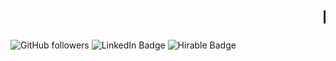 # <marquee>Hello, I'm Sejal</marquee> 
![GitHub followers](https://img.shields.io/github/followers/your-username?style=social)
![LinkedIn Badge](https://img.shields.io/badge/-Sejal%20Sharma-blue?style=flat-square&logo=Linkedin&logoColor=white&link=https://www.linkedin.com/in/sejal-sharma0138/)
![Hirable Badge](https://img.shields.io/badge/Hirable-yes-brightgreen)


<!--
[![GitHub followers](https://img.shields.io/github/followers/sejalsharma0138?label=Follow&style=social)](https://github.com/sejalsharma0138/?tab=follow)
[![LinkedIn Badge](https://img.shields.io/badge/-LinkedIn-blue?style=social&logo=Linkedin&logoColor=blue&link=https://www.linkedin.com//in/sejal-sharma-6964491a0/)](https://www.linkedin.com//in/sejal-sharma-6964491a0/)
![Hirable Badge](https://img.shields.io/badge/Open%20to%20Work-Yes-brightgreen)


I'm an Associate Business Analyst at Skyline and Orbit, a leading semiconductor manufacturing and supplier organization. I completed my Bachelor's in CSE from UIET,Punjab University, Chandigarh in Jun,2023. I have experience of working in multiple computer science domains including FE (HTML,CSS,Javascript with React Framework), BE (Python Flask/Fast API and Node JS), SQL development , Data Science (Classical ML algos, Deep Learning -CNN,ANN,RNN,LSTM), Data Analysis and Visualization.



🔭 I have worked on multiple projects during my college as well as during multiple internships and as an FTE at Skyline and Orbit

### Technologies I'm familiar with
<p>
 
  <img alt="Python" src="https://img.shields.io/badge/-Python-yellow?style=flat-square&logo=python&logoColor=white" />
  <img alt="C++" src="https://img.shields.io/badge/-C++-red?style=flat-square&logo=C++&logoColor=white" />
  <img alt="github actions" src="https://img.shields.io/badge/-Github_Actions-2088FF?style=flat-square&logo=github-actions&logoColor=white" />
  
  <img alt="Heroku" src="https://img.shields.io/badge/-Heroku-430098?style=flat-square&logo=heroku&logoColor=white" />
 

</p>


Here are some ideas to get you started:

- 🔭 I’m currently working on ...
-  ...
- 👯 I’m looking to collaborate on ...
- 🤔 I’m looking for help with ...
- 💬 Ask me about ...
- 📫 How to reach me: ...
- 😄 Pronouns: ...
- ⚡ Fun fact: ...
-->
